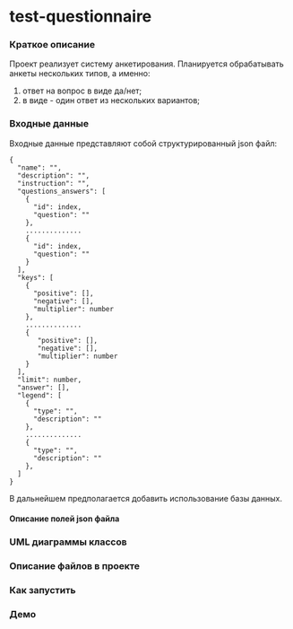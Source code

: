 # test-questionnaire
### Краткое описание
Проект реализует систему анкетирования. Планируется обрабатывать анкеты нескольких типов, а именно:
1. ответ на вопрос в виде да/нет;
2. в виде - один ответ из нескольких вариантов;
### Входные данные
Входные данные представляют собой структурированный json файл: 
```
{
  "name": "",
  "description": "",
  "instruction": "",
  "questions_answers": [
    {
      "id": index,
      "question": ""
    },
    ..............
    {
      "id": index,
      "question": ""
    }
  ],
  "keys": [
    {
      "positive": [],
      "negative": [],
      "multiplier": number
    },
    ..............
    {
       "positive": [],
       "negative": [],
       "multiplier": number
    }
  ],
  "limit": number,
  "answer": [],
  "legend": [
    {
      "type": "",
      "description": ""
    },
    ..............
    {
      "type": "",
      "description": ""
    },
  ]
}
```  
В дальнейшем предполагается добавить использование базы данных.
#### Описание полей json файла
### UML диаграммы классов
### Описание файлов в проекте
### Как запустить
### Демо
